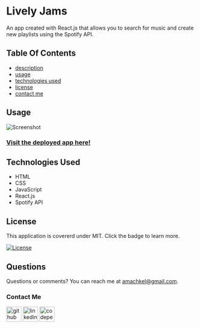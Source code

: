 # Lively Jams

An app created with React.js that allows you to search for music and create new playlists using the Spotify API.

## Table Of Contents

- [description](#lively-jams)
- [usage](#usage)
- [technologies used](#technologies-used)
- [license](#license)
- [contact me](#contact-me)

## Usage

![Screenshot](https://user-images.githubusercontent.com/84882398/171278779-47ecca4b-33c9-45a8-b98e-641bf813244e.png)

### [Visit the deployed app here!](https://amachkel.io/github/lively-jams)

## Technologies Used

- HTML
- CSS
- JavaScript
- React.js
- Spotify API

## License

This application is covererd under MIT. Click the badge to learn more.

[![License](https://img.shields.io/badge/License-MIT-yellow.svg)](https://opensource.org/licenses/MIT)

## Questions

Questions or comments? You can reach me at amachkel@gmail.com.

### Contact Me

[<img src='https://cdn.jsdelivr.net/npm/simple-icons@3.0.1/icons/github.svg' alt='github' height='40'>](https://github.com/amachkel) [<img src='https://cdn.jsdelivr.net/npm/simple-icons@3.0.1/icons/linkedin.svg' alt='linkedin' height='40'>](https://www.linkedin.com/in/alex-harkins/) [<img src='https://cdn.jsdelivr.net/npm/simple-icons@3.0.1/icons/codepen.svg' alt='codepen' height='40'>](https://codepen.io/amachkel)

